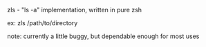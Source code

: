 zls - "ls -a" implementation, written in pure zsh

ex: zls /path/to/directory


note: currently a little buggy, but dependable enough for most uses
